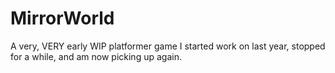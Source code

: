 # MirrorWorld
A very, VERY early WIP platformer game I started work on last year, stopped for a while, and am now picking up again.

